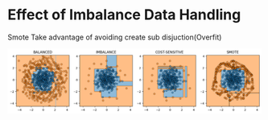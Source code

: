 # Effect of Imbalance Data Handling 
Smote Take advantage of avoiding create sub disjuction(Overfit)

![Alt text](effect.png "Title")